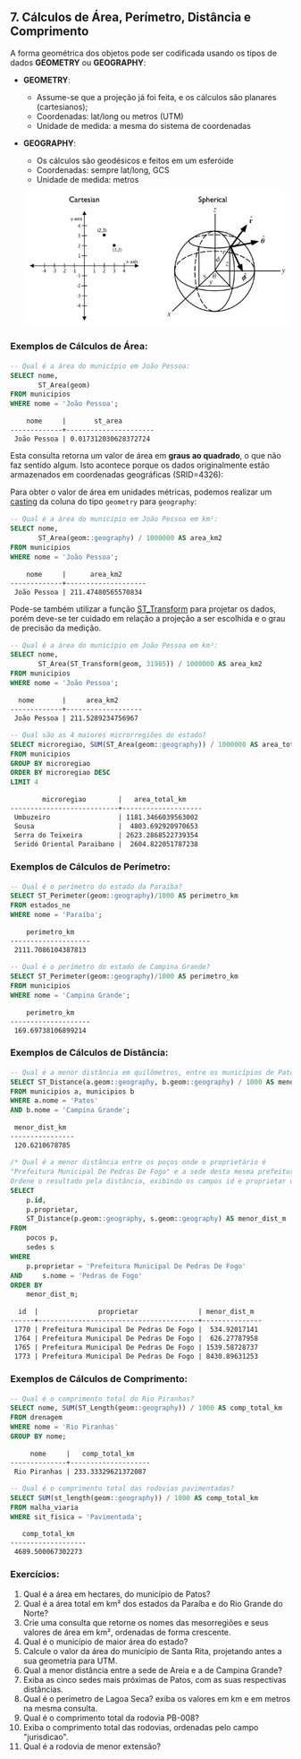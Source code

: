 ## 7. Cálculos de Área, Perímetro, Distância e Comprimento

A forma geométrica dos objetos pode ser codificada usando os tipos
 de dados **GEOMETRY** ou **GEOGRAPHY**:


 * **GEOMETRY**:
 	- Assume-se que a projeção já foi feita, e os cálculos são planares (cartesianos);
 	- Coordenadas: lat/long ou metros (UTM)
 	- Unidade de medida: a mesma do sistema de coordenadas
 
 * **GEOGRAPHY**:
 	- Os cálculos são geodésicos e feitos em um esferóide
 	- Coordenadas: sempre lat/long, GCS
 	- Unidade de medida: metros
 	

 	![](../img/cartesian_spherical.jpg)


### Exemplos de Cálculos de Área:
 
```sql
-- Qual é a área do município em João Pessoa:
SELECT nome,
       ST_Area(geom)
FROM municipios
WHERE nome = 'João Pessoa';
```

```
    nome     |       st_area
-------------+----------------------
 João Pessoa | 0.017312030628372724
```

Esta consulta retorna um valor de área em **graus ao quadrado**, o que não faz sentido algum. Isto acontece porque os dados originalmente estão armazenados em coordenadas geográficas (SRID=4326):

Para obter o valor de área em unidades métricas, podemos realizar um [casting](https://www.postgresqltutorial.com/postgresql-tutorial/postgresql-cast/) da coluna do tipo `geometry` para `geography`:


```sql
-- Qual é a área do município em João Pessoa em km²:
SELECT nome,
       ST_Area(geom::geography) / 1000000 AS area_km2
FROM municipios
WHERE nome = 'João Pessoa';
```

```
    nome     |      area_km2
-------------+--------------------
 João Pessoa | 211.47480565570834
```


Pode-se também utilizar a função [ST_Transform](https://postgis.net/docs/ST_Transform.html) para projetar os dados, porém deve-se ter cuidado em relação a projeção a ser escolhida e o grau de precisão da medição.

```sql
-- Qual é a área do município em João Pessoa em km²:
SELECT nome,
       ST_Area(ST_Transform(geom, 31985)) / 1000000 AS area_km2
FROM municipios
WHERE nome = 'João Pessoa';
```

```
  nome       |     area_km2
-------------+-------------------
 João Pessoa | 211.5289234756967
```


```sql
-- Qual são as 4 maiores microrregiões do estado?
SELECT microregiao, SUM(ST_Area(geom::geography)) / 1000000 AS area_total_km
FROM municipios
GROUP BY microregiao
ORDER BY microregiao DESC
LIMIT 4
```

```
        microregiao        |   area_total_km
---------------------------+--------------------
 Umbuzeiro                 | 1181.3466039563002
 Sousa                     |  4803.692920970653
 Serra do Teixeira         | 2623.2868522739354
 Seridó Oriental Paraibano |  2604.822051787238
```

### Exemplos de Cálculos de Perímetro:

```sql
-- Qual é o perímetro do estado da Paraíba?
SELECT ST_Perimeter(geom::geography)/1000 AS perimetro_km
FROM estados_ne
WHERE nome = 'Paraíba';
```

```
    perimetro_km
--------------------
 2111.7086104387813
```

```sql
-- Qual é o perímetro do estado de Campina Grande?
SELECT ST_Perimeter(geom::geography)/1000 AS perimetro_km
FROM municipios
WHERE nome = 'Campina Grande';
```

```
    perimetro_km
--------------------
 169.69738106899214
```

### Exemplos de Cálculos de Distância:

```sql
-- Qual é a menor distância em quilômetros, entre os municípios de Patos e Campina Grande?
SELECT ST_Distance(a.geom::geography, b.geom::geography) / 1000 AS menor_dist_km
FROM municipios a, municipios b
WHERE a.nome = 'Patos'
AND b.nome = 'Campina Grande';
```

```
 menor_dist_km
----------------
 120.6210678785
```

```sql
/* Qual é a menor distância entre os poços onde o proprietário é
"Prefeitura Municipal De Pedras De Fogo" e a sede desta mesma prefeitura?
Ordene o resultado pela distância, exibindo os campos id e proprietar da tabela pocos */
SELECT
	p.id,
	p.proprietar,
	ST_Distance(p.geom::geography, s.geom::geography) AS menor_dist_m
FROM
	pocos p,
	sedes s
WHERE
	p.proprietar = 'Prefeitura Municipal De Pedras De Fogo'
AND 	s.nome = 'Pedras de Fogo'
ORDER BY 
	menor_dist_m;
```

```
  id  |               proprietar               | menor_dist_m
------+----------------------------------------+---------------
 1770 | Prefeitura Municipal De Pedras De Fogo |  534.92017141
 1764 | Prefeitura Municipal De Pedras De Fogo |  626.27787958
 1765 | Prefeitura Municipal De Pedras De Fogo | 1539.58728737
 1773 | Prefeitura Municipal De Pedras De Fogo | 8430.89631253
```

### Exemplos de Cálculos de Comprimento:

```sql
-- Qual é o comprimento total do Rio Piranhas?
SELECT nome, SUM(ST_Length(geom::geography)) / 1000 AS comp_total_km
FROM drenagem
WHERE nome = 'Rio Piranhas'
GROUP BY nome;
```

```
     nome     |   comp_total_km
--------------+--------------------
 Rio Piranhas | 233.33329621372087
```

```sql
-- Qual é o comprimento total das rodovias pavimentadas?
SELECT SUM(st_length(geom::geography)) / 1000 AS comp_total_km
FROM malha_viaria
WHERE sit_fisica = 'Pavimentada';
```

```
   comp_total_km
-------------------
 4689.500067302273
```

### Exercícios:

1. Qual é a área em hectares, do município de Patos?
2. Qual é a área total em km² dos estados da Paraíba e do Rio Grande do Norte?
3. Crie uma consulta que retorne os nomes das mesorregiões e seus valores de área em km², ordenadas de forma crescente.
4. Qual é o município de maior área do estado?
5. Calcule o valor da área do município de Santa Rita, projetando antes a sua geometria para UTM.
6. Qual a menor distância entre a sede de Areia e a de Campina Grande?
7. Exiba as cinco sedes mais próximas de Patos, com as suas respectivas distâncias.
8. Qual é o perímetro de Lagoa Seca? exiba os valores em km e em metros na mesma consulta.
9. Qual é o comprimento total da rodovia PB-008?
10. Exiba o comprimento total das rodovias, ordenadas pelo campo "jurisdicao".
11. Qual é a rodovia de menor extensão? 
